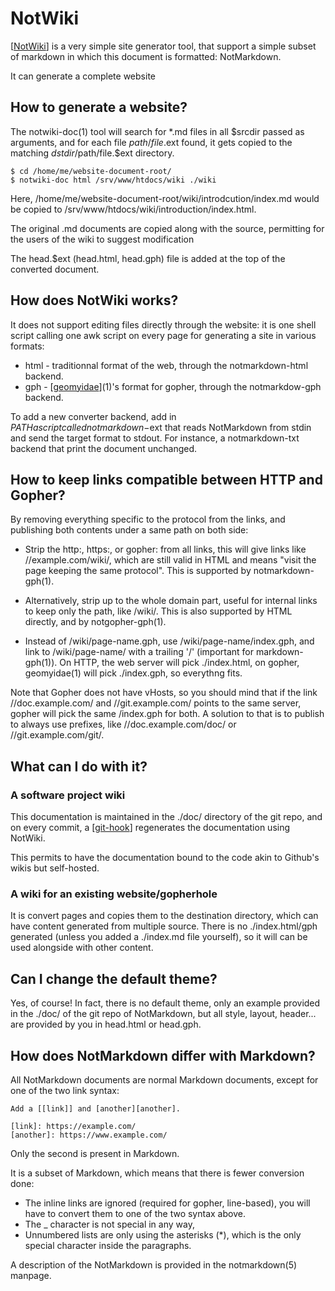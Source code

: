 NotWiki
=======

[[NotWiki]] is a very simple site generator tool, that support a simple subset
of markdown in which this document is formatted: NotMarkdown.

It can generate a complete website

[notwiki]: http://code.z0.is/notwiki/


How to generate a website?
--------------------------
The notwiki-doc(1) tool will search for *.md files in all $srcdir passed as
arguments, and for each file $path/file.$ext found, it gets copied to the
matching $dstdir/$path/file.$ext directory.

	$ cd /home/me/website-document-root/
	$ notwiki-doc html /srv/www/htdocs/wiki ./wiki

Here, /home/me/website-document-root/wiki/introdcution/index.md would be
copied to /srv/www/htdocs/wiki/introduction/index.html.

The original .md documents are copied along with the source, permitting for
the users of the wiki to suggest modification

The head.$ext (head.html, head.gph) file is added at the top of the converted
document.


How does NotWiki works?
-----------------------
It does not support editing files directly through the website: it is one shell
script calling one awk script on every page for generating a site in various
formats:

 * html - traditionnal format of the web, through the notmarkdown-html backend.
 * gph - [[geomyidae]](1)'s format for gopher, through the notmarkdow-gph backend.

To add a new converter backend, add in $PATH a script called notmarkdown-$ext
that reads NotMarkdown from stdin and send the target format to stdout.  For
instance, a notmarkdown-txt backend that print the document unchanged.

[geomyidae]: gopher://bitreich.org/1/scm/geomyidae/file/README.gph


How to keep links compatible between HTTP and Gopher?
-----------------------------------------------------
By removing everything specific to the protocol from the links, and publishing
both contents under a same path on both side:

 * Strip the http:, https:, or gopher: from all links, this will give links
   like //example.com/wiki/, which are still valid in HTML and means "visit the
   page keeping the same protocol".  This is supported by notmarkdown-gph(1).

 * Alternatively, strip up to the whole domain part, useful for internal links
   to keep only the path, like /wiki/. This is also supported by HTML directly,
   and by notgopher-gph(1).

 * Instead of /wiki/page-name.gph, use /wiki/page-name/index.gph, and link
   to /wiki/page-name/ with a trailing '/' (important for markdown-gph(1)).
   On HTTP, the web server will pick ./index.html, on gopher, geomyidae(1) will
   pick ./index.gph, so everythng fits.

Note that Gopher does not have vHosts, so you should mind that if the link
//doc.example.com/ and //git.example.com/ points to the same server, gopher
will pick the same /index.gph for both.  A solution to that is to publish
to always use prefixes, like //doc.example.com/doc/ or //git.example.com/git/.


What can I do with it?
----------------------

### A software project wiki

This documentation is maintained in the ./doc/ directory of the git repo, and
on every commit, a [[git-hook]] regenerates the documentation using NotWiki.

This permits to have the documentation bound to the code akin to Github's wikis
but self-hosted.

[git-hook]: //josuah.net/wiki/git-hooks/

### A wiki for an existing website/gopherhole

It is convert pages and copies them to the destination directory, which can
have content generated from multiple source. There is no ./index.html/gph
generated (unless you added a ./index.md file yourself), so it will can be
used alongside with other content.


Can I change the default theme?
-------------------------------
Yes, of course!  In fact, there is no default theme, only an example provided
in the ./doc/ of the git repo of NotMarkdown, but all style, layout, header...
are provided by you in head.html or head.gph.


How does NotMarkdown differ with Markdown?
------------------------------------------
All NotMarkdown documents are normal Markdown documents, except for one of the
two link syntax:

	Add a [[link]] and [another][another].
	
	[link]: https://example.com/
	[another]: https://www.example.com/

Only the second is present in Markdown.

It is a subset of Markdown, which means that there is fewer conversion done:

 * The inline links are ignored (required for gopher, line-based), you will
   have to convert them to one of the two syntax above.
 * The _ character is not special in any way,
 * Unnumbered lists are only using the asterisks (*), which is the only
   special character inside the paragraphs.

A description of the NotMarkdown is provided in the notmarkdown(5) manpage.
